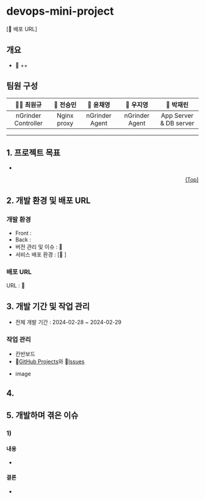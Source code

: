 # devops-mini-project
[🔗 배포 URL]
## 개요
- 📝 ++
## 팀원 구성


|                                                             **🐻‍❄️ 최원규**                                                              |                                                             **🐻 전승민**                                                              |                                                             **🐰 윤채영**                                                              |                                                             **🐨 우지영**                                                              |                                                             **🐯 박재린**                                                              |
| :-------------------------------------------------------------------------------------------------------------------------------------: | :-------------------------------------------------------------------------------------------------------------------------------------: | :-------------------------------------------------------------------------------------------------------------------------------------: | :-------------------------------------------------------------------------------------------------------------------------------------: | :-------------------------------------------------------------------------------------------------------------------------------------: |
|                             nGrinder Controller                             |                                                  Nginx proxy                                                  |                                                nGrinder Agent                                               |                            nGrinder Agent                         |                             App Server & DB server                             | 



***

## <span id="goal">1. 프로젝트 목표</span>
- 

<p align="right"><a href="#top">(Top)</a></p>

## <span id="dev">2. 개발 환경 및 배포 URL</span>
### 개발 환경
- Front : 
- Back : 
- 버전 관리 및 이슈 : 🔗
- 서비스 배포 환경 : [🔗 ]
### 배포 URL
URL : 🔗 


## <span id="task">3. 개발 기간 및 작업 관리</span>
- 전체 개발 기간 : 2024-02-28 ~ 2024-02-29
### 작업 관리
- 칸반보드 
- 🔗[GitHub Projects](https:)와 🔗[Issues](https://)
+ image

## <span id="pages">4. </span>

## <span id="issues">5. 개발하며 겪은 이슈</span>
### 1) 
#### 내용
- 
#### 결론
- 


